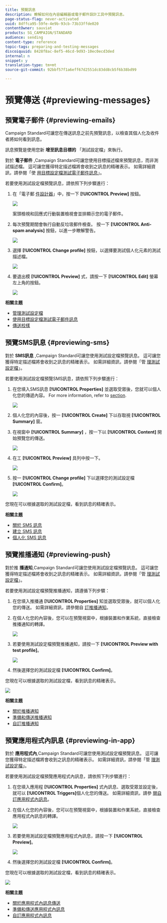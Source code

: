 ```yaml
---
title: 預覽訊息
description: 瞭解如何在內容編輯器或電子郵件設計工具中預覽訊息。
page-status-flag: never-activated
uuid: 8dffca95-59fe-4e9b-93cb-73b33ffde020
contentOwner: sauviat
products: SG_CAMPAIGN/STANDARD
audience: sending
content-type: reference
topic-tags: preparing-and-testing-messages
discoiquuid: 8428f8ac-8ef5-46cd-9d93-10ec0ecd3ded
internal: n
snippet: y
translation-type: tm+mt
source-git-commit: 92bbf57f1a6eff67d2551dc83dd8cb5f6b38bd99

---
```



# 預覽傳送 {#previewing-messages}

## 預覽電子郵件 {#previewing-emails}

Campaign Standard可讓您在傳送訊息之前先預覽訊息，以檢查其個人化及收件者將如何看到訊息。

訊息預覽是使用您新 **增至訊息目標的** 「測試設定檔」來執行。

對於 **電子郵件** ,Campaign Standard可讓您使用目標描述檔來預覽訊息，而非測試描述檔。 這可讓您獲得特定描述檔將會收到之訊息的精確表示。 如需詳細資訊，請參閱「使 [用目標設定檔測試電子郵件訊息](../../sending/using/testing-messages-using-target.md)」。

若要使用測試設定檔預覽訊息，請依照下列步驟進行：

1. 在「電子郵 [件設計器](../../designing/using/designing-content-in-adobe-campaign.md)」中，按一下 **[!UICONTROL Preview]** 按鈕。

   ![](assets/sending_preview.png)

   案頭檢視和回應式行動裝置檢視會並排顯示您的電子郵件。

1. 每次預覽期間會執行自動反垃圾郵件檢查。 按一下 **[!UICONTROL Anti-spam analysis]** 按鈕，以進一步瞭解警告。

   ![](assets/sending_anti-spam_analysis.png)

1. 選擇 **[!UICONTROL Change profile]** 按鈕，以選擇要測試個人化元素的測試描述檔。

   ![](assets/sending_test-profile.png)

1. 要退出模 **[!UICONTROL Preview]** 式，請按一下 **[!UICONTROL Edit]** 螢幕左上角的按鈕。

   ![](assets/sending_preview_edit.png)

**相關主題**

* [管理測試設定檔](../../audiences/using/managing-test-profiles.md)
* [使用目標設定檔測試電子郵件訊息](../../sending/using/testing-messages-using-target.md)
* [傳送校樣](../../sending/using/sending-proofs.md)

## 預覽SMS訊息 {#previewing-sms}

對於 **SMS訊息** ,Campaign Standard可讓您使用測試設定檔預覽訊息。 這可讓您獲得特定描述檔將會收到之訊息的精確表示。 如需詳細資訊，請參閱「管 [理測試設定檔](../../audiences/using/managing-test-profiles.md)」。

若要使用測試設定檔預覽SMS訊息，請依照下列步驟進行：

1. 在您填入SMS訊息 **[!UICONTROL Properties]** 並選取受眾後，您就可以個人化您的傳遞內容。 For more information, refer to [section](../../channels/using/personalizing-sms-messages.md).

   ![](assets/sms_preview.png)

1. 個人化您的內容後，按一 **[!UICONTROL Create]** 下以存取視 **[!UICONTROL Summary]** 窗。

1. 在視窗中 **[!UICONTROL Summary]** ，按一下以 **[!UICONTROL Content]** 開始預覽您的傳送。

   ![](assets/sms_preview_2.png)

1. 在工 **[!UICONTROL Preview]** 具列中按一下。

   ![](assets/sms_preview_3.png)

1. 按一 **[!UICONTROL Change profile]** 下以選擇您的測試設定檔 **[!UICONTROL Confirm]**。

   ![](assets/sms_preview_4.png)

您現在可以根據選取的測試設定檔，看到訊息的精確表示。

**相關主題**

* [關於 SMS 訊息](../../channels/using/about-sms-messages.md)
* [建立 SMS 訊息](../../channels/using/creating-an-sms-message.md)
* [個人化 SMS 訊息](../../channels/using/personalizing-sms-messages.md)

## 預覽推播通知 {#previewing-push}

對於推 **播通知**,Campaign Standard可讓您使用測試設定檔預覽訊息。 這可讓您獲得特定描述檔將會收到之訊息的精確表示。 如需詳細資訊，請參閱「管 [理測試設定檔](../../audiences/using/managing-test-profiles.md)」。

若要使用測試設定檔預覽推播通知，請遵循下列步驟：

1. 在您填入推播通 **[!UICONTROL Properties]** 知並選取受眾後，就可以個人化您的傳送。 如需詳細資訊，請參閱自 [訂推播通知](../../channels/using/customizing-a-push-notification.md)。

1. 在個人化您的內容後，您可以在預覽視窗中，根據裝置和作業系統，直接檢查推播通知的轉譯。

   ![](assets/push_preview.png)

1. 若要使用測試設定檔預覽推播通知，請按一下 **[!UICONTROL Preview with test profile]**。

   ![](assets/push_preview_2.png)

1. 然後選擇您的測試設定檔 **[!UICONTROL Confirm]**。

您現在可以根據選取的測試設定檔，看到訊息的精確表示。

![](assets/push_preview_3.png)

**相關主題**

* [關於推播通知](../../channels/using/about-push-notifications.md)
* [準備和傳送推播通知](../../channels/using/preparing-and-sending-a-push-notification.md)
* [自訂推播通知](../../channels/using/customizing-a-push-notification.md)

## 預覽應用程式內訊息 {#previewing-in-app}

對於 **應用程式內**,Campaign Standard可讓您使用測試設定檔預覽訊息。 這可讓您獲得特定描述檔將會收到之訊息的精確表示。 如需詳細資訊，請參閱「管 [理測試設定檔](../../audiences/using/managing-test-profiles.md)」。

若要使用測試設定檔預覽應用程式內訊息，請依照下列步驟進行：

1. 在您填入應用程 **[!UICONTROL Properties]** 式內訊息、選取受眾並設定後，就可以 **[!UICONTROL Triggers]**&#x200B;個人化您的傳送。 如需詳細資訊，請參 [閱自訂應用程式內訊息](../../channels/using/customizing-an-in-app-message.md)。

1. 在個人化您的內容後，您可以在預覽視窗中，根據裝置和作業系統，直接檢查應用程式內訊息的轉譯。

   ![](assets/in_app_preview.png)

1. 若要使用測試設定檔預覽應用程式內訊息，請按一下 **[!UICONTROL Preview]**。

   ![](assets/in_app_preview_2.png)

1. 然後選擇您的測試設定檔 **[!UICONTROL Confirm]**。

您現在可以根據選取的測試設定檔，看到訊息的精確表示。

![](assets/in_app_preview_3.png)

**相關主題**

* [關於應用程式內訊息傳送](../../channels/using/about-in-app-messaging.md)
* [準備和傳送應用程式內訊息](../../channels/using/preparing-and-sending-an-in-app-message.md)
* [自訂應用程式內訊息](../../channels/using/customizing-an-in-app-message.md)